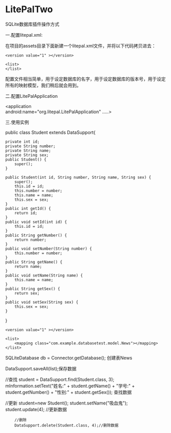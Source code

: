 # LitePalTwo
SQLite数据库插件操作方式

一.配置litepal.xml:

在项目的assets目录下面新建一个litepal.xml文件，并将以下代码拷贝进去：

<?xml version="1.0" encoding="utf-8"?>
<litepal>
    <dbname value="demo" ></dbname>

    <version value="1" ></version>

    <list>
    </list>
</litepal>

配置文件相当简单，<dbname>用于设定数据库的名字，<version>用于设定数据库的版本号，<list>用于设定所有的映射模型，我们稍后就会用到。

二.配置LitePalApplication

<application  
        android:name="org.litepal.LitePalApplication"
        .....>

三.使用实例

public class Student extends DataSupport{
	
	private int id;
	private String number;
	private String name;
	private String sex;
	public Student() {
		super();
	}
	
	public Student(int id, String number, String name, String sex) {
		super();
		this.id = id;
		this.number = number;
		this.name = name;
		this.sex = sex;
	}
	public int getId() {
		return id;
	}
	public void setId(int id) {
		this.id = id;
	}
	public String getNumber() {
		return number;
	}
	public void setNumber(String number) {
		this.number = number;
	}
	public String getName() {
		return name;
	}
	public void setName(String name) {
		this.name = name;
	}
	public String getSex() {
		return sex;
	}
	public void setSex(String sex) {
		this.sex = sex;
	}

}


<?xml version="1.0" encoding="utf-8"?>
<litepal>
    <dbname value="demo" ></dbname>

    <version value="1" ></version>

    <list>
        <mapping class="com.example.databasetest.model.News"></mapping>
    </list>
</litepal>

SQLiteDatabase db = Connector.getDatabase();  创建表News

DataSupport.saveAll(list);保存数据

//查找
		student = DataSupport.find(Student.class, 3);
		mInformation.setText("姓名:" + student.getName() + "学号:"
				+ student.getNumber() + "性别:" + student.getSex());  查找数据


//更新
		student=new Student();
		student.setName("吸血鬼");
		student.update(4);   //更新数据
		
		
		//删除
		DataSupport.delete(Student.class, 4);//删除数据

